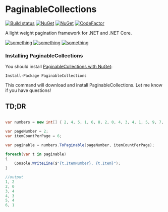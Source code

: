 PaginableCollections
====================

[![Build status](https://ci.appveyor.com/api/projects/status/8hedo7ja62gaq022?svg=true)](https://ci.appveyor.com/project/neekgreen/paginablecollections)
[![NuGet](https://img.shields.io/nuget/v/paginablecollections.svg)](https://www.nuget.org/packages/paginablecollections) 
[![NuGet](https://img.shields.io/nuget/dt/paginablecollections.svg)](https://www.nuget.org/packages/paginablecollections) 
[![CodeFactor](https://www.codefactor.io/repository/github/neekgreen/paginablecollections/badge)](https://www.codefactor.io/repository/github/neekgreen/paginablecollections)

A light weight pagination framework for .NET and .NET Core.

[![something](https://img.shields.io/badge/.NET-4.5-blue.svg)](https://img.shields.io/badge/.NET-4.5-blue.svg)
[![something](https://img.shields.io/badge/.netstandard-1.3-blue.svg)](https://img.shields.io/badge/.netstandard-1.3-blue.svg)
[![something](https://img.shields.io/badge/.netstandard-2.0-blue.svg)](https://img.shields.io/badge/.netstandard-1.3-blue.svg)

### Installing PaginableCollections

You should install [PaginableCollections with NuGet](https://www.nuget.org/packages/paginablecollections):

    Install-Package PaginableCollections
    
This command will download and install PaginableCollections. Let me know if you have questions!


## TD;DR

```csharp

var numbers = new int[] { 2, 4, 5, 1, 6, 8, 2, 0, 4, 3, 4, 1, 5, 9, 7, 0, 2, 4, 8, 9 };

var pageNumber = 2;
var itemCountPerPage = 6;

var paginable = numbers.ToPaginable(pageNumber, itemCountPerPage);

foreach(var t in paginable)
{
    Console.WriteLine($"{t.ItemNumber}, {t.Item}");
}

//output
1, 2
2, 0
3, 4
4, 3
5, 4 
6, 1
